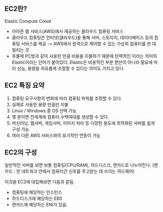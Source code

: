 ## EC2란?
Elastic Compute Colud
- 아마존 웹 서비스(AWS)에서 제공하는 클라우드 컴퓨팅 서비스
- 클라우드 컴퓨팅은 인터넷(클라우드)을 통해 서버, 스토리지, 데이터베이스 등의 컴퓨팅 서비스를 제공 -> AWS에서 원격으로 제어할 수 있는 가상의 컴퓨터를 한 대 빌리는 것
- 후불제 PC방과 같이 사용한 만큼 비용을 지불하기 때문에 탄력적인 이라는 의미의 Elastic이라는 단어가 붙어있다. Elastic은 비용적인 부분 뿐만이 아니라 필요에 따라 성능, 용량을 자유롭게 조절할 수 있다는 의미도 가지고 있다.

## EC2 특징 요약
1. 컴퓨팅 요구사항의 변화에 따라 컴퓨팅 파워를 조정할 수 있다.
2. 실제로 사용한 용량 만큼만 지불 
3. Linux / Windows 중 OS 선택 가능
4. 몇 분이면 전세계에 컴퓨터 수백여대를 생성할 수 있다.
5. 머신러닝, 웹서버, 게임서버, 이미지 처리 등 다양한 용도에 최적화된 서버를 쉽게 구성 가능
6. 여러 다른 AWS 서비스와의 유기적인 연동이 가능

## EC2의 구성
일반적인 서버를 보면 보통 컴퓨팅(CPU/RAM), 하드디스크, 랜카드로 나누어진다.
(랜카드 : 한 네트워크 안에서 컴퓨터간 신호를 주고받는 데 쓰이는 하드웨어)

이것을 EC2에 대입해보면 다음과 같음.
- 컴퓨팅에 해당하는 인스턴스
- 하드디스크에 해당하는 EBS
- 랜카드에 해당하는 ENI가 있음.